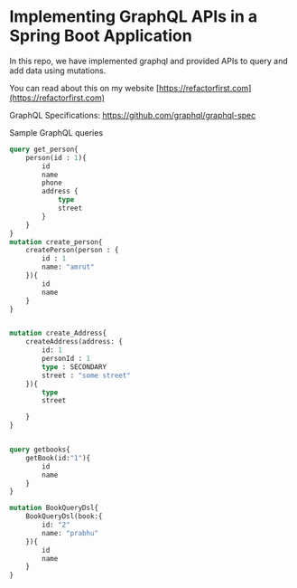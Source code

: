 # Implementing GraphQL APIs in a Spring Boot Application

In this repo, we have implemented graphql and provided APIs to query and add data using mutations.

You can read about this on my website [https://refactorfirst.com](https://refactorfirst.com)

GraphQL Specifications: https://github.com/graphql/graphql-spec

Sample GraphQL queries
````graphql
query get_person{
    person(id : 1){
        id
        name
        phone
        address {
            type
            street
        }
    }
}
mutation create_person{
    createPerson(person : {
        id : 1
        name: "amrut"
    }){
        id
        name
    }
}


mutation create_Address{
    createAddress(address: {
        id: 1
        personId : 1
        type : SECONDARY
        street : "some street"
    }){
        type
        street

    }
}


query getbooks{
    getBook(id:"1"){
        id
        name
    }
}

mutation BookQueryDsl{
    BookQueryDsl(book:{
        id: "2"
        name: "prabhu"
    }){
        id
        name
    }
}
````